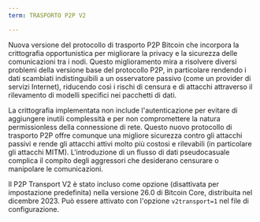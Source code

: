 ```yaml
---
term: TRASPORTO P2P V2

---
```

Nuova versione del protocollo di trasporto P2P Bitcoin che incorpora la crittografia opportunistica per migliorare la privacy e la sicurezza delle comunicazioni tra i nodi. Questo miglioramento mira a risolvere diversi problemi della versione base del protocollo P2P, in particolare rendendo i dati scambiati indistinguibili a un osservatore passivo (come un provider di servizi Internet), riducendo così i rischi di censura e di attacchi attraverso il rilevamento di modelli specifici nei pacchetti di dati.

La crittografia implementata non include l'autenticazione per evitare di aggiungere inutili complessità e per non compromettere la natura permissionless della connessione di rete. Questo nuovo protocollo di trasporto P2P offre comunque una migliore sicurezza contro gli attacchi passivi e rende gli attacchi attivi molto più costosi e rilevabili (in particolare gli attacchi MITM). L'introduzione di un flusso di dati pseudocasuale complica il compito degli aggressori che desiderano censurare o manipolare le comunicazioni.

Il P2P Transport V2 è stato incluso come opzione (disattivata per impostazione predefinita) nella versione 26.0 di Bitcoin Core, distribuita nel dicembre 2023. Può essere attivato con l'opzione `v2transport=1` nel file di configurazione.